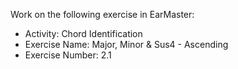 Work on the following exercise in EarMaster:
- Activity: Chord Identification
- Exercise Name: Major, Minor & Sus4 - Ascending
- Exercise Number: 2.1
